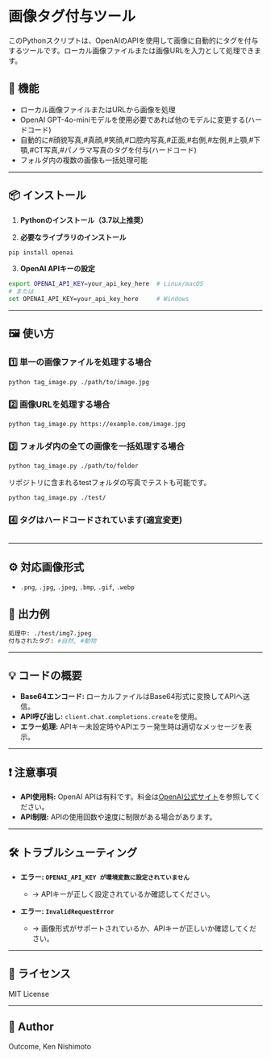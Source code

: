 # 画像タグ付与ツール

このPythonスクリプトは、OpenAIのAPIを使用して画像に自動的にタグを付与するツールです。ローカル画像ファイルまたは画像URLを入力として処理できます。

## 🚀 **機能**
- ローカル画像ファイルまたはURLから画像を処理
- OpenAI GPT-4o-miniモデルを使用必要であれば他のモデルに変更する(ハードコード)
- 自動的に#顔貌写真,#真顔,#笑顔,#口腔内写真,#正面,#右側,#左側,#上顎,#下顎,#CT写真,#パノラマ写真のタグを付与(ハードコード)
- フォルダ内の複数の画像も一括処理可能

---

## 📦 **インストール**

1. **Pythonのインストール（3.7以上推奨）**

2. **必要なライブラリのインストール**
```bash
pip install openai
```

3. **OpenAI APIキーの設定**
```bash
export OPENAI_API_KEY=your_api_key_here  # Linux/macOS
# または
set OPENAI_API_KEY=your_api_key_here     # Windows
```

---

## 🖼️ **使い方**

### 1️⃣ **単一の画像ファイルを処理する場合**
```bash
python tag_image.py ./path/to/image.jpg
```

### 2️⃣ **画像URLを処理する場合**
```bash
python tag_image.py https://example.com/image.jpg
```

### 3️⃣ **フォルダ内の全ての画像を一括処理する場合**
```bash
python tag_image.py ./path/to/folder
```
リポジトリに含まれるtestフォルダの写真でテストも可能です。
```bash
python tag_image.py ./test/
```

### 4️⃣ **タグはハードコードされています(適宜変更)**
```Python

```
---

## ⚙️ **対応画像形式**
- `.png`, `.jpg`, `.jpeg`, `.bmp`, `.gif`, `.webp`


## 📝 **出力例**
```bash
処理中: ./test/img7.jpeg
付与されたタグ: #自然, #動物
```

---

## 💡 **コードの概要**

- **Base64エンコード:** ローカルファイルはBase64形式に変換してAPIへ送信。
- **API呼び出し:** `client.chat.completions.create`を使用。
- **エラー処理:** APIキー未設定時やAPIエラー発生時は適切なメッセージを表示。

---

## ❗ **注意事項**
- **API使用料:** OpenAI APIは有料です。料金は[OpenAI公式サイト](https://openai.com/pricing)を参照してください。
- **API制限:** APIの使用回数や速度に制限がある場合があります。

---

## 🛠️ **トラブルシューティング**

- **エラー: `OPENAI_API_KEY が環境変数に設定されていません`**
  - → APIキーが正しく設定されているか確認してください。

- **エラー: `InvalidRequestError`**
  - → 画像形式がサポートされているか、APIキーが正しいか確認してください。


---

## 📜 **ライセンス**
MIT License

---

## 🙏 **Author**
Outcome, Ken Nishimoto

